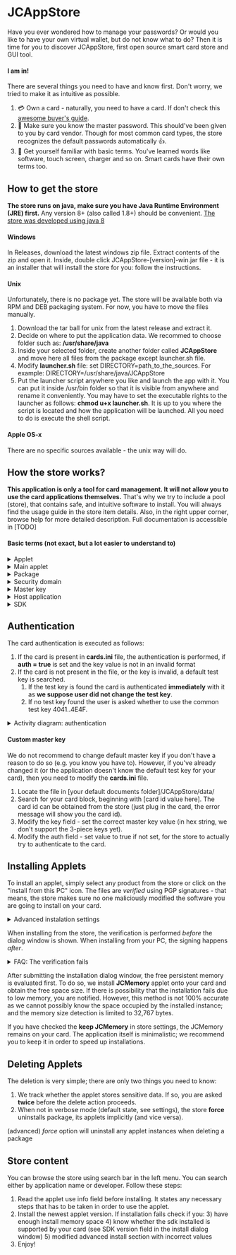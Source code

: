 # JCAppStore 

Have you ever wondered how to manage your passwords? Or would you like to have your own virtual wallet, but do not know what to do? Then it is time for you to discover JCAppStore, first open source smart card store and GUI tool.

#### I am in! ####

There are several things you need to have and know first. Don't worry, we tried to make it as 
intuitive as possible.

1. :credit_card: Own a card - naturally, you need to have a card. If don't check this 
[awesome buyer's guide](https://github.com/martinpaljak/GlobalPlatformPro/tree/master/docs/JavaCardBuyersGuide). 
2. :key: Make sure you know the master password. This should've been given to you 
by card vendor. Though for most common card types, the store recognizes the default passwords 
automatically :thumbsup:.
3. :abcd: Get yourself familiar with basic terms. You've learned words like software, touch 
screen, charger and so on. Smart cards have their own terms too.

How to get the store
-----

**The store runs on java, make sure you have Java Runtime Environment (JRE) first.** Any version 8+ 
(also called 1.8+) should be convenient. [The store was developed using java 8](https://www.oracle.com/technetwork/java/javase/downloads/jre8-downloads-2133155.html)

#### Windows
In Releases, download the latest windows zip file. Extract contents of the zip and open it. Inside, double click 
JCAppStore-[version]-win.jar file - it is an installer that will install the store for you: follow the instructions.

#### Unix
Unfortunately, there is no package yet. The store will be available both via RPM and DEB packaging system. For now, 
you have to move the files manually.

1. Download the tar ball for unix from the latest release and extract it.
2. Decide on where to put the application data. We recommed to choose folder such as: **/usr/share/java**
3. Inside your selected folder, create another folder called **JCAppStore** and move here all files from the package except launcher.sh file.
4. Modify **launcher.sh** file: set DIRECTORY=path_to_the_sources. For example: DIRECTORY=/usr/share/java/JCAppStore
5. Put the launcher script anywhere you like and launch the app with it. You can put it inside /usr/bin folder so that it is 
visible from anywhere and rename it conveniently. You may have to set the executable rights to the launcher as follows: 
**chmod u+x launcher.sh**. It is up to you where the script is located and how the application will be launched. 
All you need to do is execute the shell script.

#### Apple OS-x
There are no specific sources available - the unix way will do.



How the store works?
------

**This application is only a tool for card management. It will not allow you to use the card 
applications themselves.** That's why we try to include a pool (store), that contains safe, and
intuitive software to install. You will always find the usage guide in the store item details. 
Also, in the right upper corner, browse help for more detailed description. 
Full documentation is accessible in [TODO]

#### Basic terms (not exact, but a lot easier to understand to) ####
<details>
   <summary>Applet</summary>
   <p>Applet is the software running on your card. You can think of it as a synonym for application. Applet identifier is often called AID.</p>
</details>

<details>
   <summary>Main applet</summary>
   <p>Main applet is the default application running. Rarely, some applets require to be main in order to work. Most likely you will not have any applet as a main.
   <br>
   <br>Why main applet (you can skip this): if an applet isn't main, the card manager has to select the applet first before sending any applet-specific commands. 
   Some host applications may implicitly suppose that
   their applet is the main and skip the selection part. Fortunately, most hosts do selecting.</p>
</details>

<details>
   <summary>Package</summary>
   <p>Package is a context for applet. The applets or applications are installed from a package. Package can have more applets active.</p>
</details>

<details>
   <summary>Security domain</summary>
   <p>It is a card manager. It is also an applet.</p>
</details>

<details>
   <summary>Master key</summary>
   <p>The master key is not a PIN or a card password you are used to. 
   The key may be one single long sequence (minimum of 16 characters), or it can consist
   of three parts. **You need not to change the deafult master key.** The store supports one-valued keys only (which can be derived from the tree parts too).
   Master key is the key that is required from you by a card manager (security domain). Without the key, you 
   can't modify (e.g. install, delete..) the card contents. 
   More on https://github.com/martinpaljak/GlobalPlatformPro/wiki/Keys. </p>
</details>

<details>
   <summary>Host application</summary>
   <p>The applet on a card needs to communicate with something on your computer. Most applets do not have
   these hosts and thus are very difficult to use. The store does not offer such software.
   
   There are two types of host applications - with GUI and without.
   For host applications that can be used through command line only (without GUI) see guide 'Command line'
   in the app help section (right upper corner). GUI host should be intuitive.</p>
</details>

<details>
   <summary>SDK</summary>
   <p>Setup development kit; a library for card software. If install fails, the cause
   may be that your card does not support the newest SDK: you can try to install with older
   SDK instead. All versions in 2.x.x form are usually supported.</p>
</details>

Authentication
-----
The card authentication is executed as follows:
1) If the card is present in **cards.ini** file, the authentication is performed, if **auth = true** is set and the key value is not in an invalid format
2) If the card is not present in the file, or the key is invalid, a default test key is searched.
    1) If the test key is found the card is authenticated **immediately** with it as **we suppose user did not change the test key**.
    2) If no test key found the user is asked whether to use the common test key 4041..4E4F.

<details>
   <summary>Activity diagram: authentication</summary>
   
   ![Authentication activity diagram](readme-res/auth-activity-diagram.png)
</details>



#### Custom master key ####

We do not recommend to change default master key if you don't have a reason to do so 
(e.g. you know you have to). However, if you've already changed it (or the application doesn't know the default test key for your card), 
then you need to modify the **cards.ini** file.

1) Locate the file in \[your default documents folder\]/JCAppStore/data/
2) Search for your card block, beginning with \[card id value here\]. The card id can be obtained from the store (just plug in the card, the error message will show you the card id).
3) Modify the key field - set the correct master key value (in hex string, we don't support the 3-piece keys yet).
4) Modify the auth field - set value to true if not set, for the store to actually try to authenticate to the card.


Installing Applets
-----
To install an applet, simply select any product from the store or click on the "install from this PC" icon. The files are _verified_
using PGP signatures - that means, the store makes sure no one maliciously modified the software you are going to install on your card.

<details>
   <summary>Advanced instalation settings</summary>
   <p>
   
   **You do not need this feature if you are not an advanced user.**
   The values that are used in the advanced settings are hexadecimal numbers. That is, valid characters are **123456789ABCDEFabcdef** only.
   
   _Radio button applet IDs_: select the applet to install if more available. Also, custom AID is supported.
   
   _Installation parameters_: is a value passed to the application when installing. The target applet use info section in store provides necessary information.
   
   _Force installation_: will install the applet using force. That is, any applet that would block the installation is removed first (keep this checked for reinstall). 
   
   _Custom signature file_: available when custom-installing. You can attach detached signature file to auto-verify the signature. The process requires you
   to have GPGnu installed and necessary key imported. We do not support auto-importing as we will not touch anyone's keyring.
   </p>
</details> 

When installing from the store, the verification is performed _before_ the dialog window is shown. When installing from your PC, the signing happens _after_.

<details>
   <summary>FAQ: The verification fails</summary>
   <p>
   
   **The verification is not performed**: you need to have GnuPG installed and the store needs to be able to launch it (rights restrictions).
   
   **Missing file**: something or somebody probably modified your local copy of the store. Re-download the store before proceeding.
   
   **Signature failed**: make sure you have the required key in your GnuPG keyring.

   </p>
</details> 

After submitting the installation dialog window, the free persistent memory is evaluated first. To do so, we install **JCMemory** applet onto
your card and obtain the free space size. If there is possibility that the installation fails due to low memory, you are notified. However,
this method is not 100% accurate as we cannot possibly know the space occupied by the installed instance; and the memory size detection is limited
to 32,767 bytes.

If you have checked the **keep JCMemory** in store settings, the JCMemory remains on your card. The application itself is minimalistic; we recommend
you to keep it in order to speed up installations.

Deleting Applets
-----
The deletion is very simple; there are only two things you need to know:
1) We track whether the applet stores sensitive data. If so, you are asked **twice** before the delete action proceeds.
2) When not in verbose mode (default state, see settings), the store **force** uninstalls package, its applets implicitly (and vice versa). 

 (advanced) _force_ option will uninstall any applet instances when deleting a package


Store content
-----
You can browse the store using search bar in the left menu. You can search either by application name or developer. Follow these steps:

1) Read the applet use info field before installing. It states any necessary steps that has to be taken in order to use the applet.
2) Install the newest applet version. If installation fails check if you:
    3) have enough install memory space
    4) know whether the sdk installed is supported by your card (see SDK version field in the install dialog window)
    5) modified advanced install section with incorrect values
6) Enjoy!    